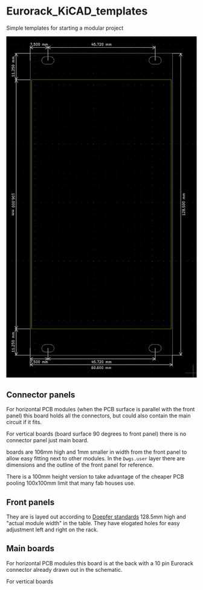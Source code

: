 # Eurorack_KiCAD_templates
 Simple templates for starting a modular project

![example of 12HP Connector panel](assets/12hp_connector_board.png)
 ## Connector panels
  For horizontal PCB modules (when the PCB surface is parallel with the front panel) this board holds all the connectors, but could also contain the main circuit if it fits.

  For vertical boards (board surface 90 degrees to front panel) there is no connector panel just main board.

  boards are 106mm high and 1mm smaller in width from the front panel to allow easy fitting next to other modules. In the `Dwgs.user` layer there are dimensions and the outline of the front panel for reference.

  There is a 100mm height version to take advantage of the cheaper PCB pooling 100x100mm limit that many fab houses use.

 ## Front panels
 They are is layed out according to [Doepfer standards](https://www.doepfer.de/a100_man/a100m_e.htm) 128.5mm high and "actual module width" in the table. They have elogated holes for easy adjustment left and right on the rack. 

 ## Main boards
 For horizontal PCB modules this board is at the back with a 10 pin Eurorack connector already drawn out in the schematic.

 For vertical boards

